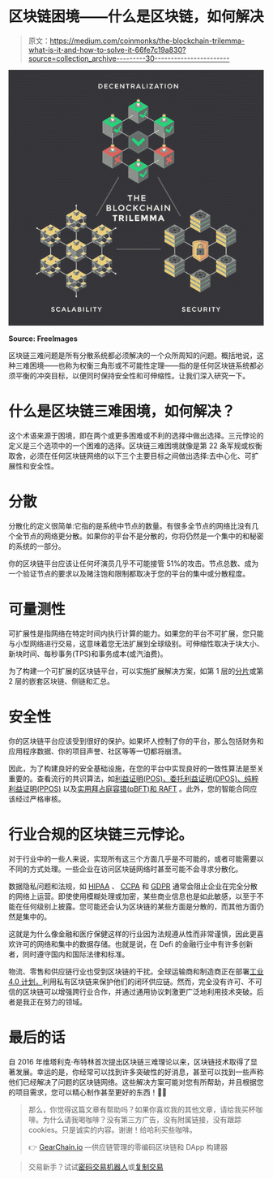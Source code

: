 # 区块链困境——什么是区块链，如何解决

> 原文：<https://medium.com/coinmonks/the-blockchain-trilemma-what-is-it-and-how-to-solve-it-66fe7c19a830?source=collection_archive---------30----------------------->

![](img/50ec7614f373a94aa23e53e0acdb3f58.png)

**Source: FreeImages**

区块链三难问题是所有分散系统都必须解决的一个众所周知的问题。概括地说，这种三难困境——也称为权衡三角形或不可能性定理——指的是任何区块链系统都必须平衡的冲突目标，以便同时保持安全性和可伸缩性。让我们深入研究一下。

# 什么是区块链三难困境，如何解决？

这个术语来源于困境，即在两个或更多困难或不利的选择中做出选择。三元悖论的定义是三个选项中的一个困难的选择。区块链三难困境就像是第 22 条军规或权衡取舍，必须在任何区块链网络的以下三个主要目标之间做出选择:去中心化、可扩展性和安全性。

# 分散

分散化的定义很简单:它指的是系统中节点的数量。有很多全节点的网络比没有几个全节点的网络更分散。如果你的平台不是分散的，你将仍然是一个集中的和秘密的系统的一部分。

你的区块链平台应该让任何坏演员几乎不可能接管 51%的攻击。节点总数、成为一个验证节点的要求以及赌注饱和限制都取决于您的平台的集中或分散程度。

# 可量测性

可扩展性是指网络在特定时间内执行计算的能力。如果您的平台不可扩展，您只能与小型网络进行交易，这意味着您无法扩展到全球级别。可伸缩性取决于块大小、新块时间、每秒事务(TPS)和事务成本(或汽油费)。

为了构建一个可扩展的区块链平台，可以实施扩展解决方案，如第 1 层的[分片](https://learn.block6.tech/how-to-achieve-scalability-in-blockchain-layer-2-sharding-a384ea24ee69?source=your_stories_page-------------------------------------)或第 2 层的嵌套区块链、侧链和汇总。

# 安全性

你的区块链平台应该受到很好的保护。如果坏人控制了你的平台，那么包括财务和应用程序数据、你的项目声誉、社区等等一切都将崩溃。

因此，为了构建良好的安全基础设施，在您的平台中实现良好的一致性算法是至关重要的。查看流行的共识算法，如[利益证明(POS)、委托利益证明(DPOS)、纯粹利益证明(PPOS)](https://learn.block6.tech/what-is-a-consensus-algorithm-and-why-does-it-matter-36b64c3785bb?source=your_stories_page-------------------------------------) 以及[实用拜占庭容错(pBFT)和 RAFT](https://learn.block6.tech/what-the-byzantine-generals-problem-in-blockchain-means-and-how-to-solve-it-d97045662eb4) 。此外，您的智能合同应该经过严格审核。

# 行业合规的区块链三元悖论。

对于行业中的一些人来说，实现所有这三个方面几乎是不可能的，或者可能需要以不同的方式处理。一些企业在访问区块链网络时甚至可能不会寻求分散化。

数据隐私问题和法规，如 [HIPAA](https://www.cdc.gov/phlp/publications/topic/hipaa.html) 、 [CCPA](https://oag.ca.gov/privacy/ccpa) 和 [GDPR](https://gdpr.eu/) 通常会阻止企业在完全分散的网络上运营。即使使用模糊处理或加密，某些商业信息也是如此敏感，以至于不能在任何级别上披露。您可能还会认为区块链的某些方面是分散的，而其他方面仍然是集中的。

这就是为什么像金融和医疗保健这样的行业因为法规遵从性而非常谨慎，因此更喜欢许可的网络和集中的数据存储。也就是说，在 Defi 的金融行业中有许多创新者，同时遵守国内和国际法律和标准。

物流、零售和供应链行业也受到区块链的干扰。全球运输商和制造商正在部署[工业 4.0 计划，](https://www.forbes.com/sites/bernardmarr/2018/09/02/what-is-industry-4-0-heres-a-super-easy-explanation-for-anyone/?sh=19ee52a89788)利用私有区块链来保护他们的闭环供应链。然而，完全没有许可、不可信的区块链可以增强跨行业合作，并通过通用协议刺激更广泛地利用技术突破。后者是我正在努力的领域。

# 最后的话

自 2016 年维塔利克·布特林首次提出区块链三难理论以来，区块链技术取得了显著发展。幸运的是，你经常可以找到许多突破性的好消息，甚至可以找到一些声称他们已经解决了问题的区块链网络。这些解决方案可能对您有所帮助，并且根据您的项目需求，您可以精心制作甚至更好的东西！🧑‍🚀

> 那么，你觉得这篇文章有帮助吗？如果你喜欢我的其他文章，请给我买杯咖啡。为什么请我喝咖啡？没有第三方广告，没有附属链接，没有跟踪 cookies。只是诚实的内容。谢谢！给哈利买些咖啡。
> 
> 👉 [GearChain.io](http://www.gearchain.io) —供应链管理的零编码区块链和 DApp 构建器

> 交易新手？试试[密码交易机器人](/coinmonks/crypto-trading-bot-c2ffce8acb2a)或[复制交易](/coinmonks/top-10-crypto-copy-trading-platforms-for-beginners-d0c37c7d698c)
